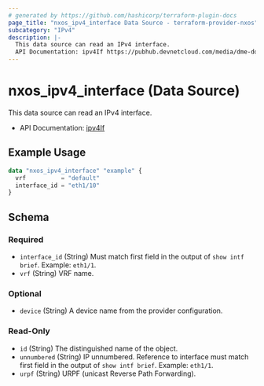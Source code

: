 ```yaml
---
# generated by https://github.com/hashicorp/terraform-plugin-docs
page_title: "nxos_ipv4_interface Data Source - terraform-provider-nxos"
subcategory: "IPv4"
description: |-
  This data source can read an IPv4 interface.
  API Documentation: ipv4If https://pubhub.devnetcloud.com/media/dme-docs-10-2-2/docs/Layer%203/ipv4:If/
---
```


# nxos_ipv4_interface (Data Source)

This data source can read an IPv4 interface.

- API Documentation: [ipv4If](https://pubhub.devnetcloud.com/media/dme-docs-10-2-2/docs/Layer%203/ipv4:If/)

## Example Usage

```terraform
data "nxos_ipv4_interface" "example" {
  vrf          = "default"
  interface_id = "eth1/10"
}
```

<!-- schema generated by tfplugindocs -->
## Schema

### Required

- `interface_id` (String) Must match first field in the output of `show intf brief`. Example: `eth1/1`.
- `vrf` (String) VRF name.

### Optional

- `device` (String) A device name from the provider configuration.

### Read-Only

- `id` (String) The distinguished name of the object.
- `unnumbered` (String) IP unnumbered. Reference to interface must match first field in the output of `show intf brief`. Example: `eth1/1`.
- `urpf` (String) URPF (unicast Reverse Path Forwarding).


